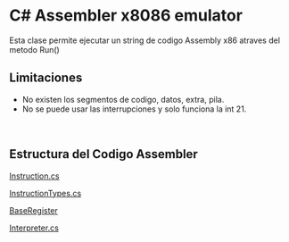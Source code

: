 # C# Assembler x8086 emulator

Esta clase permite ejecutar un string de codigo Assembly x86 atraves del metodo Run()

## Limitaciones
* No existen los segmentos de codigo, datos, extra, pila.
* No se puede usar las interrupciones y solo funciona la int 21.

<br>
<h2>Estructura del Codigo Assembler</h2>

[Instruction.cs](./instruction.md)

[InstructionTypes.cs](./InstructionTypes.md)

[BaseRegister](./BaseRegisters.md)

[Interpreter.cs](./Interpreter.md)

